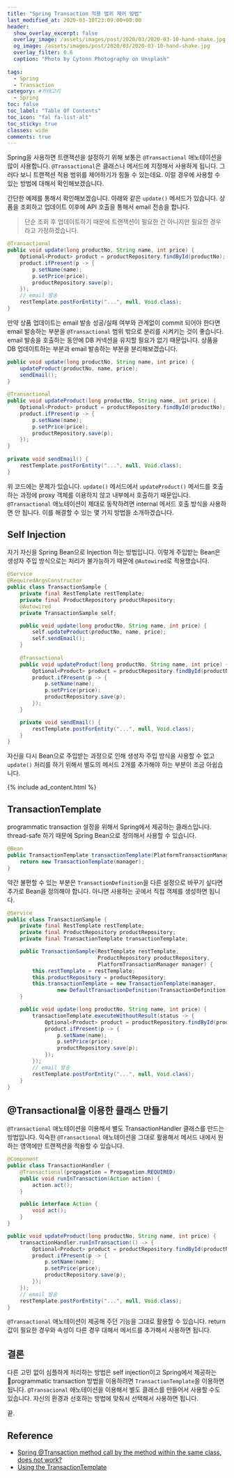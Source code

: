 ```yaml
---
title: "Spring Transaction 적용 범위 제어 방법"
last_modified_at: 2020-03-10T23:09:00+00:00
header:
  show_overlay_excerpt: false
  overlay_image: /assets/images/post/2020/03/2020-03-10-hand-shake.jpg
  og_image: /assets/images/post/2020/03/2020-03-10-hand-shake.jpg
  overlay_filter: 0.6
  caption: "Photo by Cytonn Photography on Unsplash"
  
tags:
  - Spring
  - Transaction
category: #카테고리
  - Spring
toc: false
toc_label: "Table Of Contents"
toc_icon: "fal fa-list-alt"
toc_sticky: true
classes: wide
comments: true
---
```




Spring을 사용하면 트랜잭션을 설정하기 위해 보통은 `@Transactional` 애노테이션을 많이 사용합니다. `@Transactional`은 클래스나 메서드에 지정해서 사용하게 됩니다. 그러다 보니 트랜잭션 적용 범위를 제어하기가 힘들 수 있는데요. 이럴 경우에 사용할 수 있는 방법에 대해서 확인해보겠습니다.

간단한 예제를 통해서 확인해보겠습니다. 아래와 같은 `update()` 메서드가 있습니다. 상품을 조회하고 업데이트 이후에 API 호출을 통해서 email 전송을 합니다. 

> 단순 조회 후 업데이트하기 때문에 트랜잭션이 필요한 건 아니지만 필요한 경우라고 가정하겠습니다.

```java
@Transactional
public void update(long productNo, String name, int price) {
    Optional<Product> product = productRepository.findById(productNo);
    product.ifPresent(p -> {
        p.setName(name);
        p.setPrice(price);
        productRepository.save(p);
    });
    // email 발송
    restTemplate.postForEntity("...", null, Void.class);
}
```
만약 상품 업데이트는 email 발송 성공/실패 여부와 관계없이 commit 되어야 한다면 email 발송하는 부분을 `@Transactional` 범위 밖으로 분리를 시켜키는 것이 좋습니다.  email 발송을 호출하는 동안에 DB 커넥션을 유지할 필요가 없기 때문입니다. 상품을 DB 업데이트하는 부분과 email 발송하는 부분을 분리해보겠습니다.

```java
public void update(long productNo, String name, int price) {  
    updateProduct(productNo, name, price);  
    sendEmail();  
}  
  
@Transactional
public void updateProduct(long productNo, String name, int price) {
    Optional<Product> product = productRepository.findById(productNo);
    product.ifPresent(p -> {
        p.setName(name);
        p.setPrice(price);
        productRepository.save(p);
    });
} 
  
private void sendEmail() {  
    restTemplate.postForEntity("...", null, Void.class);  
}
```
위 코드에는 문제가 있습니다. `update()` 메서드에서 `updateProduct()` 메서드를 호출하는 과정에 proxy 객체를 이용하지 않고 내부에서 호출하기 때문입니다. `@Transactional` 애노테이션이 제대로 동작하려면 internal 메서드 호출 방식을 사용하면 안 됩니다. 이를 해결할 수 있는 몇 가지 방법을 소개하겠습니다.

## Self Injection

자기 자신을 Spring Bean으로 Injection 하는 방법입니다. 이렇게 주입받는 Bean은 생성자 주입 방식으로는 처리가 불가능하기 때문에 `@Autowired`로 적용했습니다.
```java
@Service
@RequiredArgsConstructor
public class TransactionSample {
    private final RestTemplate restTemplate;
    private final ProductRepository productRepository;
    @Autowired
    private TransactionSample self;

    public void update(long productNo, String name, int price) {
        self.updateProduct(productNo, name, price);
        self.sendEmail();
    }
    
    @Transactional
    public void updateProduct(long productNo, String name, int price) {
        Optional<Product> product = productRepository.findById(productNo);
        product.ifPresent(p -> {
            p.setName(name);
            p.setPrice(price);
            productRepository.save(p);
        });
    }

    private void sendEmail() {
        restTemplate.postForEntity("...", null, Void.class);
    }
}
```
자신을 다시 Bean으로 주입받는 과정으로 인해 생성자 주입 방식을 사용할 수 없고 `update()` 처리를 하기 위해서 별도의 메서드 2개를 추가해야 하는 부분이 조금 아쉽습니다.

{% include ad_content.html %}

## TransactionTemplate 

programmatic transaction 설정을 위해서 Spring에서 제공하는 클래스입니다.  thread-safe 하기 때문에 Spring Bean으로 정의해서 사용할 수 있습니다. 
```java
@Bean  
public TransactionTemplate transactionTemplate(PlatformTransactionManager manager) {  
    return new TransactionTemplate(manager);  
}
```
약간 불편할 수 있는 부분은 `TransactionDefinition`을 다른 설정으로 바꾸기 싶다면 추가로 Bean을 정의해야 합니다. 아니면 사용하는 곳에서 직접 객체를 생성하면 됩니다.
```java
@Service
public class TransactionSample {
    private final RestTemplate restTemplate;
    private final ProductRepository productRepository;
    private final TransactionTemplate transactionTemplate;

    public TransactionSample(RestTemplate restTemplate, 
                             ProductRepository productRepository, 
                             PlatformTransactionManager manager) {
        this.restTemplate = restTemplate;
        this.productRepository = productRepository;
        this.transactionTemplate = new TransactionTemplate(manager,
                new DefaultTransactionDefinition(TransactionDefinition.PROPAGATION_REQUIRED));
    }

    public void update(long productNo, String name, int price) {
        transactionTemplate.executeWithoutResult(status -> {
            Optional<Product> product = productRepository.findById(productNo);
            product.ifPresent(p -> {
                p.setName(name);
                p.setPrice(price);
                productRepository.save(p);
            });
        });
        // email 발송
        restTemplate.postForEntity("...", null, Void.class);
    }
}
```

## @Transactional을 이용한 클래스 만들기

`@Transactional` 애노테이션을 이용해서 별도 TransactionHandler 클래스를 만드는 방법입니다. 익숙한 `@Transactional` 애노테이션을 그대로 활용해서 메서드 내에서 원하는 영역에만 트랜잭션을 적용할 수 있습니다.
```java
@Component
public class TransactionHandler {
    @Transactional(propagation = Propagation.REQUIRED)
    public void runInTransaction(Action action) {
        action.act();
    }

    public interface Action {
        void act();
    }
}
```
```java
public void updateProduct(long productNo, String name, int price) {
    transactionHandler.runInTransaction(() -> {
        Optional<Product> product = productRepository.findById(productNo);
        product.ifPresent(p -> {
            p.setName(name);
            p.setPrice(price);
            productRepository.save(p);
        });
    });
    // email 발송
    restTemplate.postForEntity("...", null, Void.class);
}
```
`@Transactional` 애노테이션이 제공해 주던 기능을 그대로 활용할 수 있습니다. return 값이 필요한 경우와 속성이 다른 경우 대해서 메서드를 추가해서 사용하면 됩니다.

## 결론
다른 고민 없이 심플하게 처리하는 방법은 self injection이고 Spring에서 제공하는 programmatic transaction 방법을 이용하려면 `TransactionTemplate`을 이용하면 됩니다. `@Transacional` 애노테이션을 이용해서 별도 클래스를 만들어서 사용할 수도 있습니다. 자신의 환경과 선호하는 방법에 맞춰서 선택해서 사용하면 됩니다.

끝.

## Reference
- [Spring @Transaction method call by the method within the same class, does not work?](https://stackoverflow.com/questions/3423972/spring-transaction-method-call-by-the-method-within-the-same-class-does-not-wo)
- [Using the TransactionTemplate](https://docs.spring.io/spring/docs/4.2.x/spring-framework-reference/html/transaction.html#tx-prog-template)